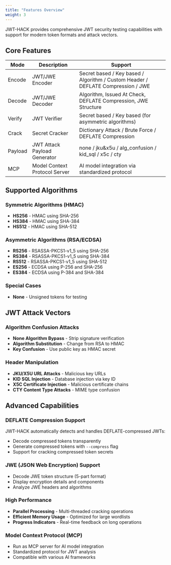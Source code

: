 ```yaml
---
title: "Features Overview"
weight: 3
---
```


JWT-HACK provides comprehensive JWT security testing capabilities with support for modern token formats and attack vectors.

## Core Features

| Mode    | Description                  | Support                                                      |
|---------|------------------------------|--------------------------------------------------------------|
| Encode  | JWT/JWE Encoder              | Secret based / Key based / Algorithm / Custom Header / DEFLATE Compression / JWE |
| Decode  | JWT/JWE Decoder              | Algorithm, Issued At Check, DEFLATE Compression, JWE Structure |
| Verify  | JWT Verifier                 | Secret based / Key based (for asymmetric algorithms)         |
| Crack   | Secret Cracker               | Dictionary Attack / Brute Force / DEFLATE Compression        |
| Payload | JWT Attack Payload Generator | none / jku&x5u / alg_confusion / kid_sql / x5c / cty         |
| MCP     | Model Context Protocol Server | AI model integration via standardized protocol               |

## Supported Algorithms

### Symmetric Algorithms (HMAC)
- **HS256** - HMAC using SHA-256
- **HS384** - HMAC using SHA-384  
- **HS512** - HMAC using SHA-512

### Asymmetric Algorithms (RSA/ECDSA)
- **RS256** - RSASSA-PKCS1-v1_5 using SHA-256
- **RS384** - RSASSA-PKCS1-v1_5 using SHA-384
- **RS512** - RSASSA-PKCS1-v1_5 using SHA-512
- **ES256** - ECDSA using P-256 and SHA-256
- **ES384** - ECDSA using P-384 and SHA-384

### Special Cases
- **None** - Unsigned tokens for testing

## JWT Attack Vectors

### Algorithm Confusion Attacks
- **None Algorithm Bypass** - Strip signature verification
- **Algorithm Substitution** - Change from RSA to HMAC
- **Key Confusion** - Use public key as HMAC secret

### Header Manipulation
- **JKU/X5U URL Attacks** - Malicious key URLs
- **KID SQL Injection** - Database injection via key ID
- **X5C Certificate Injection** - Malicious certificate chains
- **CTY Content Type Attacks** - MIME type confusion

## Advanced Capabilities

### DEFLATE Compression Support
JWT-HACK automatically detects and handles DEFLATE-compressed JWTs:
- Decode compressed tokens transparently
- Generate compressed tokens with `--compress` flag
- Support for cracking compressed token secrets

### JWE (JSON Web Encryption) Support
- Decode JWE token structure (5-part format)
- Display encryption details and components
- Analyze JWE headers and algorithms

### High Performance
- **Parallel Processing** - Multi-threaded cracking operations
- **Efficient Memory Usage** - Optimized for large wordlists
- **Progress Indicators** - Real-time feedback on long operations

### Model Context Protocol (MCP)
- Run as MCP server for AI model integration
- Standardized protocol for JWT analysis
- Compatible with various AI frameworks
